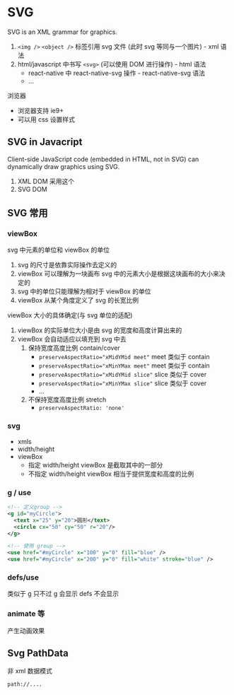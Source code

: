 # SVG

SVG is an XML grammar for graphics.

1. `<img />` `<object />` 标签引用 svg 文件 (此时 svg 等同与一个图片) - xml 语法
2. html/javascript 中书写 `<svg>` (可以使用 DOM 进行操作)  - html 语法
   - react-native 中 react-native-svg 操作  - react-native-svg 语法
   - ...

浏览器

- 浏览器支持 ie9+
- 可以用 css 设置样式

## SVG in Javacript

Client-side JavaScript code (embedded in HTML, not in SVG) can dynamically draw graphics using SVG.

1. XML DOM 采用这个
2. SVG DOM

## SVG 常用

### viewBox

svg 中元素的单位和 viewBox 的单位

1. svg 的尺寸是依靠实际操作去定义的
2. viewBox 可以理解为一块画布 svg 中的元素大小是根据这块画布的大小来决定的
3. svg 中的单位只能理解为相对于 viewBox 的单位
4. viewBox 从某个角度定义了 svg 的长宽比例

viewBox 大小的具体确定(与 svg 单位的适配)

1. viewBox 的实际单位大小是由 svg 的宽度和高度计算出来的
2. viewBox 会自动适应以填充到 svg 中去
   1. 保持宽度高度比例 contain/cover
      - `preserveAspectRatio="xMidYMid meet"` meet 类似于 contain
      - `preserveAspectRatio="xMinYMax meet"` meet 类似于 contain
      - `preserveAspectRatio="xMidYMid slice"` slice 类似于 cover
      - `preserveAspectRatio="xMinYMax slice"` slice 类似于 cover
      - ...
   2. 不保持宽度高度比例 stretch
      - `preserveAspectRatio: 'none'`

### svg

- xmls
- width/height
- viewBox
  - 指定 width/height  viewBox 是截取其中的一部分
  - 不指定 width/height viewBox 相当于提供宽度和高度的比例

### g / use

```xml
<!-- 定义group -->
<g id="myCircle">
  <text x="25" y="20">圆形</text>
  <circle cx="50" cy="50" r="20"/>
</g>

<!-- 使用 group -->
<use href="#myCircle" x="100" y="0" fill="blue" />
<use href="#myCircle" x="200" y="0" fill="white" stroke="blue" />
```

### defs/use

类似于 g 只不过 g 会显示
defs 不会显示

### animate 等

产生动画效果

## Svg PathData

非 xml 数据模式

```text
path://....
```

